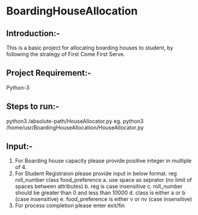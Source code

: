 # BoardingHouseAllocation
## Introduction:-
This is a basic project for allocating boarding houses to student, by following the strategy of First Come First Serve.

## Project Requirement:-
Python-3

## Steps to run:-
python3 /absolute-path/HouseAllocator.py 
eg. python3 /home/usr/BoardingHouseAllocation/HouseAllocator.py

## Input:-
1. For Boarding house capacity please provide positive integer in multiple of 4.
2. For Student Registraion please provide input in below format.
    reg roll_number class food_preference
      a. use space as seprator (no limit of spaces between attributes)
      b. reg is case insensitive
      c. roll_number should be greater than 0 and less than 10000
      d. class is either a or b (case insensitive)
      e. food_preference is either v or nv (case insensitive)
3. For process completion please enter exit/fin 
